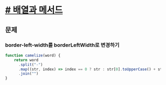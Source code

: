 # [# 배열과 메서드](https://ko.javascript.info/array-methods)


## 문제
### border-left-width를 borderLeftWidth로 변경하기
```javascript
function camelize(word) {
    return word
      .split("-")
      .map((str, index) => index == 0 ? str : str[0].toUpperCase() + str.slice(1))
      .join("")
}
```
